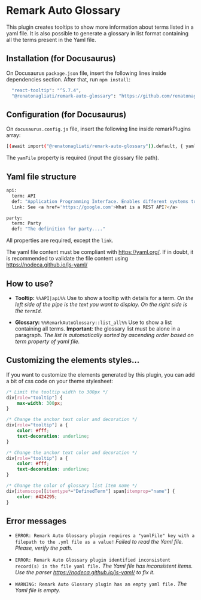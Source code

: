 
# Remark Auto Glossary

This plugin creates tooltips to show more information about terms listed in a yaml file. It is also possible to generate a glossary in list format containing all the terms present in the Yaml file.


## Installation (for Docusaurus)

On Docusaurus ```package.json``` file, insert the following lines inside dependencies section. After that, run ```npm install```:


```bash
  "react-tooltip": "^5.7.4",
  "@renatonagliati/remark-auto-glossary": "https://github.com/renatonagliati/remark-auto-glossary.git",
```


## Configuration (for Docusaurus)
On ```docusaurus.config.js``` file, insert the following line inside remarkPlugins array:

```bash
[(await import("@renatonagliati/remark-auto-glossary")).default, { yamlFile: 'glossary.yml' }]
```

The ```yamFile``` property is required (input the glossary file path).

## Yaml file structure
```bash
api:
  term: API
  def: "Application Programming Interface. Enables different systems to interact with each other programmatically. Two types of APIs are REST APIs (web APIs) and native-library APIs."
  link: See <a href='https://google.com'>What is a REST API?</a>

party:
  term: Party
  def: "The definition for party...."
```

All properties are required, except the ```link```.

The yaml file content must be compliant with https://yaml.org/. If in doubt, it is recommended to validate the file content using https://nodeca.github.io/js-yaml/
## How to use?

- **Tooltip:** ```%%API|api%%```
Use to show a tooltip with details for a term.
*On the left side of the pipe is the text you want to display. On the right side is the ```termId```.*

- **Glossary:** ```%%RemarkAutoGlossary::list_all%%```
Use to show a list containing all terms. **Important**: the glossary list must be alone in a paragraph.
*The list is automatically sorted by ascending order based on term property of yaml file.*


## Customizing the elements styles...
If you want to customize the elements generated by this plugin, you can add a bit of css code on your theme stylesheet:

```css
/* Limit the tooltip width to 300px */
div[role="tooltip"] {
    max-width: 300px;
}

/* Change the anchor text color and decoration */
div[role="tooltip"] a {
    color: #fff;
    text-decoration: underline;
}

/* Change the anchor text color and decoration */
div[role="tooltip"] a {
    color: #fff;
    text-decoration: underline;
}

/* Change the color of glossary list item name */
div[itemscope][itemtype*="DefinedTerm"] span[itemprop="name"] {
    color: #424295;
}
```

## Error messages
- ```ERROR: Remark Auto Glossary plugin requires a "yamlFile" key with a filepath to the .yml file as a value!``` *Failed to read the Yaml file. Please, verify the path.*


- ```ERROR: Remark Auto Glossary plugin identified inconsistent record(s) in the file yaml file.``` *The Yaml file has inconsistent items. Use the parser https://nodeca.github.io/js-yaml/ to fix it.*

- ```WARNING: Remark Auto Glossary plugin has an empty yaml file.``` *The Yaml file is empty.*